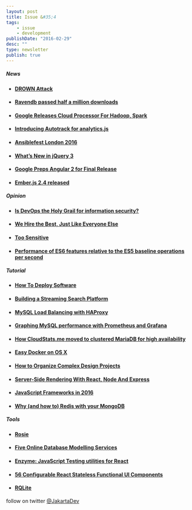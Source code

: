 ```yaml
---
layout: post
title: Issue &#35;4
tags:
    - issue
    - development
publishDate: "2016-02-29"
desc: ""
type: newsletter
publish: true
---
```


##### News
- #### [DROWN Attack](http://thehackernews.com/2016/03/drown-attack-openssl-vulnerability.html)

- #### [Ravendb passed half a million downloads](https://ayende.com/blog/173409/ravendb-passed-half-a-million-downloads)

- #### [Google Releases Cloud Processor For Hadoop, Spark](http://www.datanami.com/2016/02/24/google-releases-cloud-processor-for-hadoop-spark/)

- #### [Introducing Autotrack for analytics.js](http://googledevelopers.blogspot.co.id/2016/02/introducing-autotrack-for-analyticsjs.html)

- #### [Ansiblefest London 2016](https://www.ansible.com/videos-ansiblefest-london-2016)

- #### [What’s New in jQuery 3](http://developer.telerik.com/featured/whats-new-in-jquery-3/)

- #### [Google Preps Angular 2 for Final Release](http://thenewstack.io/google-preps-angular-2-final-release/)

- #### [Ember.js 2.4 released](http://emberjs.com/blog/2016/02/29/ember-2-4-released.html)

##### Opinion
- #### [Is DevOps the Holy Grail for information security?](http://www.cio.com/article/3040857/security/is-devops-the-holy-grail-for-information-security.html)

- #### [We Hire the Best, Just Like Everyone Else](http://blog.codinghorror.com/we-hire-the-best-just-like-everyone-else/)

- #### [Too Sensitive](https://medium.com/@sara_ann_marie/too-sensitive-9752a86a8382#.b5z6aaq20)

- #### [Performance of ES6 features relative to the ES5 baseline operations per second](https://kpdecker.github.io/six-speed/)

##### Tutorial
- #### [How To Deploy Software](https://zachholman.com/posts/deploying-software)

- #### [Building a Streaming Search Platform](http://insightdataengineering.com/blog/streaming-search/index.html)

- #### [MySQL Load Balancing with HAProxy](http://severalnines.com/tutorials/mysql-load-balancing-haproxy-tutorial)

- #### [Graphing MySQL performance with Prometheus and Grafana](https://www.percona.com/blog/2016/02/29/graphing-mysql-performance-with-prometheus-and-grafana/)

- #### [How CloudStats.me moved to clustered MariaDB for high availability](https://www.youtube.com/watch?v=tgz29gyYxm0&list=PLiyYEa6zXn-O8exx39kc4J9xsVgKx8jQU)

- #### [Easy Docker on OS X](http://ariya.ofilabs.com/2016/02/easy-docker-on-os-x.html)

- #### [How to Organize Complex Design Projects](http://designshack.net/articles/business-articles/how-to-organize-complex-design-projects/)

- #### [Server-Side Rendering With React, Node And Express](https://www.smashingmagazine.com/2016/03/server-side-rendering-react-node-express/)

- #### [JavaScript Frameworks in 2016](http://www.clock.co.uk/blog/javascript-frameworks-in-2016)

- #### [Why (and how to) Redis with your MongoDB](https://www.compose.io/articles/why-and-how-to-redis-with-your-mongodb/)

##### Tools
- #### [Rosie](https://github.com/Karumi/Rosie/)

- #### [Five Online Database Modelling Services](https://www.simple-talk.com/sql/database-administration/-five-online-database-modelling-services/)

- #### [Enzyme: JavaScript Testing utilities for React](https://medium.com/airbnb-engineering/enzyme-javascript-testing-utilities-for-react-a417e5e5090f#.odkuhb5ib)

- #### [56 Configurable React Stateless Functional UI Components](http://jxnblk.com/rebass/)

- #### [RQLite](https://github.com/otoolep/rqlite)


    
follow on twitter [@JakartaDev](https://twitter.com/Jakartadev)

